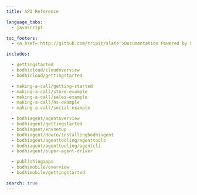 ```yaml
---
title: API Reference

language_tabs:
  - javascript

toc_footers:
  - <a href='http://github.com/tripit/slate'>Documentation Powered by Slate</a>

includes:

  - gettingstarted
  - bodhicloud/cloudoverview
  - bodhicloud/gettingstarted

  - making-a-call/getting-started
  - making-a-call/store-example
  - making-a-call/sales-example
  - making-a-call/hs-example
  - making-a-call/social-example

  - bodhiagent/agentoverview
  - bodhiagent/gettingstarted
  - bodhiagent/envsetup
  - bodhiagent/Howto/installingbodhiagent
  - bodhiagent/agenttooling/agenttools
  - bodhiagent/agenttooling/agentcli
  - bodhiagent/super-agent-driver

  - publishingapps
  - bodhimobile/overview
  - bodhimobile/gettingstarted

search: true
---
```

